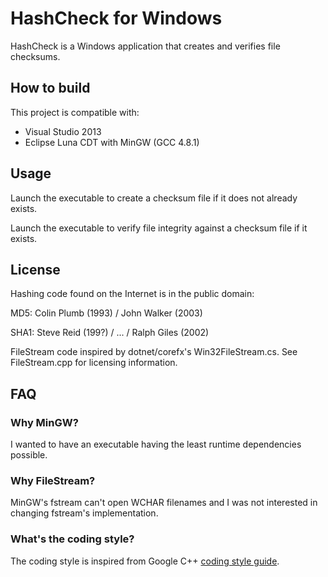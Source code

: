 HashCheck for Windows
=====================

HashCheck is a Windows application that creates and verifies file checksums.


How to build
------------

This project is compatible with:
- Visual Studio 2013
- Eclipse Luna CDT with MinGW (GCC 4.8.1)


Usage
-----

Launch the executable to create a checksum file if it does not already exists.

Launch the executable to verify file integrity against a checksum file if it exists.
 

License
-------

Hashing code found on the Internet is in the public domain:

MD5: Colin Plumb (1993) / John Walker (2003)

SHA1: Steve Reid (199?) / ... / Ralph Giles (2002)

FileStream code inspired by dotnet/corefx's Win32FileStream.cs.  See FileStream.cpp for licensing information.


FAQ
---

### Why MinGW?

I wanted to have an executable having the least runtime dependencies possible.

### Why FileStream?

MinGW's fstream can't open WCHAR filenames and I was not interested in changing fstream's implementation.

### What's the coding style?

The coding style is inspired from Google C++ [coding style guide](http://google-styleguide.googlecode.com/svn/trunk/cppguide.html "Google C++ Style Guide").
